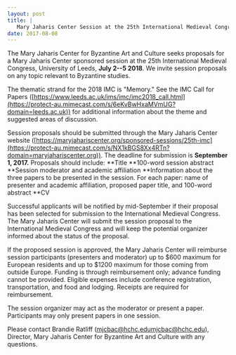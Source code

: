 ```yaml
---
layout: post
title: |
   Mary Jaharis Center Session at the 25th International Medieval Congress
date: 2017-08-08
---
```


<div>



The Mary Jaharis Center for Byzantine Art and Culture seeks
proposals for a Mary Jaharis Center sponsored session at the 25th
International Medieval Congress, University of Leeds, **July 2--5
2018**. We invite session proposals on any topic relevant to Byzantine
studies.

The thematic strand for the 2018 IMC is "Memory."
See the IMC Call for Papers
([https://www.leeds.ac.uk/ims/imc/imc2018_call.html](https://protect-au.mimecast.com/s/6eKvBwHxaMVmUG?domain=leeds.ac.uk)) for additional information about the theme
and suggested areas of discussion.

Session proposals should
be submitted through the Mary Jaharis Center website
([https://maryjahariscenter.org/sponsored-sessions/25th-imc](https://protect-au.mimecast.com/s/NX1kBGS8Xx4RTn?domain=maryjahariscenter.org)). The deadline for submission is **September
1, 2017.** Proposals should include:
**Title
**100-word
session abstract
**Session moderator and academic
affiliation
**Information about the three papers to be presented
in the session. For each paper: name of presenter and academic
affiliation, proposed paper title, and 100-word
abstract
**CV

Successful applicants will be notified
by mid-September if their proposal has been selected for submission to
the International Medieval Congress. The Mary Jaharis Center will submit
the session proposal to the International Medieval Congress and will
keep the potential organizer informed about the status of the
proposal.

If the proposed session is approved, the Mary
Jaharis Center will reimburse session participants (presenters and
moderator) up to $600 maximum for European residents and up to $1200
maximum for those coming from outside Europe. Funding is through
reimbursement only; advance funding cannot be provided. Eligible
expenses include conference registration, transportation, and food and
lodging. Receipts are required for reimbursement.

The session
organizer may act as the moderator or present a paper. Participants may
only present papers in one session.

Please contact Brandie
Ratliff ([mjcbac@hchc.edu](mailto:mjcbac@hchc.edu)[mjcbac@hchc.edu](mailto:mjcbac@hchc.edu)), Director, Mary Jaharis Center for Byzantine
Art and Culture with any questions.



</div>
